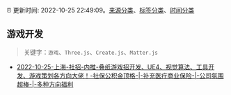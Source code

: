 :alarm_clock: 更新时间: 2022-10-25 22:49:09。[来源分类](../README.md)、[标签分类](../TAGS.md)、[时间分类](../TIMELINE.md)

## 游戏开发


> 关键字：`游戏`、`Three.js`、`Create.js`、`Matter.js`



- [2022-10-25-上海-社招-内推-叠纸游戏招开发、UE4、视觉算法、工具开发、游戏策划各方向大佬！-社保公积金顶格-|-补充医疗商业保险-|-公司氛围超棒-|-多种方向福利](https://www.v2ex.com/t/889832) 